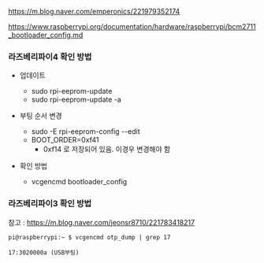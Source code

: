 

https://m.blog.naver.com/emperonics/221979352174


https://www.raspberrypi.org/documentation/hardware/raspberrypi/bcm2711_bootloader_config.md


### 라즈베리파이4 확인 방법
- 업데이트
  - sudo rpi-eeprom-update
  - sudo rpi-eeprom-update -a

- 부팅 순서 변경
  - sudo -E rpi-eeprom-config --edit
  - BOOT_ORDER=0xf41
    - 0xf14 로 저장되어 있음. 이경우 변경해야 함   

- 확인 방법
  - vcgencmd bootloader_config



### 라즈베리파이3 확인 방법 
참고 : https://m.blog.naver.com/jeonsr8710/221783418217

```pi@raspberrypi:~ $ vcgencmd otp_dump | grep 17```

```17:3020000a (USB부팅)```
